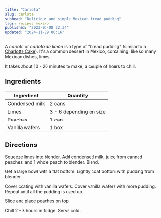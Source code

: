 ```yaml
---
title: "Carlota"
slug: carlota
subhead: "Delicious and simple Mexican bread pudding"
tags: recipes mexico
published: "2023-07-08 22:34"
updated: "2024-11-29 00:16"
---
```


A *carlota* or *carlota de limón* is a type of "bread pudding" (similar to a [Charlotte Cake](https://en.wikipedia.org/wiki/Charlotte_(cake))).  It's a common dessert in Mexico, containing, like so many Mexican dishes, limes.

It takes about 10 - 20 minutes to make, a couple of hours to chill.

## Ingredients

| Ingredient     | Quantity                               |
|----------------|----------------------------------------|
| Condensed milk | 2 cans                                 |
| Limes          | 3 - 6 depending on size                |
| Peaches        | 1 can                                  |
| Vanilla wafers | 1 box                                  |

<x-img
    src="../assets/img/carlota-ingredients.webp"
    alt="The ingredients for making Carlota spead out atop a table with a red and white checkered table cloth."
    width="200"
    title="Ingredients for Making Carlota"
    caption="Ingredients for making carlota"/>

## Directions

Squeeze limes into blender.  Add condensed milk, juice from canned peaches, and 1 whole peach to blender.  Blend.

Get a large bowl with a flat bottom.  Lightly coat bottom with pudding from blender.

<x-img
    src="../assets/img/carlota-bowl.webp"
    alt="The bowl coated with pudding mix."
    width="200"
    title="The bowl coated with pudding mix."
    caption=""
/>

Cover coating with vanilla wafers.  Cover vanilla wafers with more pudding.  Repeat until all the pudding is used up.

<x-img
    src="../assets/img/carlota-wafers.webp"
    alt="The bowl coated with wafers and pudding mix."
    width="200"
    title="The bowl coated with wafers and pudding mix"
    caption=""
/>

Slice and place peaches on top.

Chill 2 - 3 hours in fridge.  Serve cold.

<x-img
    src="../assets/img/carlota-complete.webp"
    alt="The finished product. A yummy, chilled bowl of fresh carlota topped with canned peaches."
    width="200"
    title="The Finished Product"
    caption="The finished product"
/>

<x-sho text="That. I want that in my mouth right now. 🤤" />

